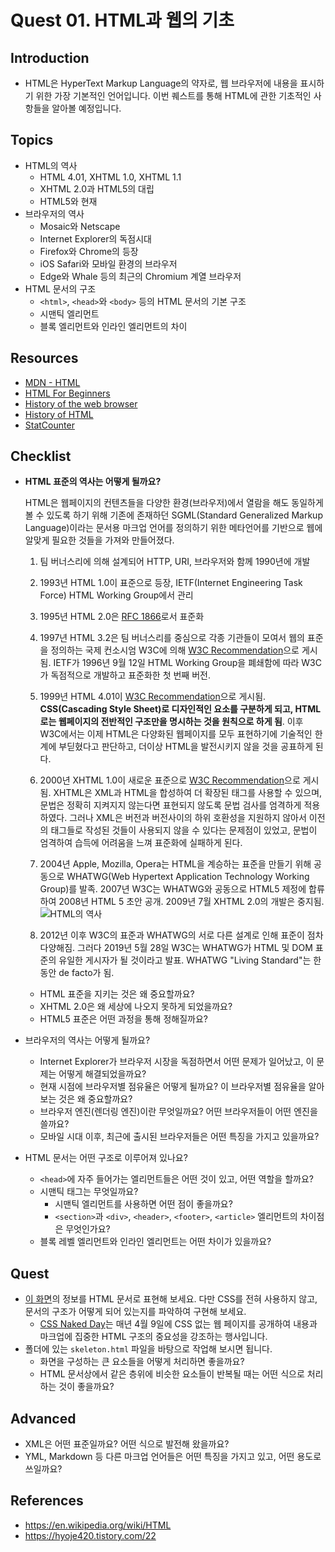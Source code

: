 # Quest 01. HTML과 웹의 기초

## Introduction

- HTML은 HyperText Markup Language의 약자로, 웹 브라우저에 내용을 표시하기 위한 가장 기본적인 언어입니다. 이번 퀘스트를 통해 HTML에 관한 기초적인 사항들을 알아볼 예정입니다.

## Topics

- HTML의 역사
  - HTML 4.01, XHTML 1.0, XHTML 1.1
  - XHTML 2.0과 HTML5의 대립
  - HTML5와 현재
- 브라우저의 역사
  - Mosaic와 Netscape
  - Internet Explorer의 독점시대
  - Firefox와 Chrome의 등장
  - iOS Safari와 모바일 환경의 브라우저
  - Edge와 Whale 등의 최근의 Chromium 계열 브라우저
- HTML 문서의 구조
  - `<html>`, `<head>`와 `<body>` 등의 HTML 문서의 기본 구조
  - 시맨틱 엘리먼트
  - 블록 엘리먼트와 인라인 엘리먼트의 차이

## Resources

- [MDN - HTML](https://developer.mozilla.org/ko/docs/Web/HTML)
- [HTML For Beginners](https://html.com/)
- [History of the web browser](https://en.wikipedia.org/wiki/History_of_the_web_browser)
- [History of HTML](https://en.wikipedia.org/wiki/HTML)
- [StatCounter](https://gs.statcounter.com/)

## Checklist

- **HTML 표준의 역사는 어떻게 될까요?**

  HTML은 웹페이지의 컨텐츠들을 다양한 환경(브라우저)에서 열람을 해도 동일하게 볼 수 있도록 하기 위해 기존에 존재하던 SGML(Standard Generalized Markup Language)이라는 문서용 마크업 언어를 정의하기 위한 메타언어를 기반으로 웹에 알맞게 필요한 것들을 가져와 만들어졌다.

  1. 팀 버너스리에 의해 설계되어 HTTP, URI, 브라우저와 함께 1990년에 개발

  2. 1993년 HTML 1.0이 표준으로 등장, IETF(Internet Engineering Task Force) HTML Working Group에서 관리

  3. 1995년 HTML 2.0은 [RFC 1866](https://datatracker.ietf.org/doc/html/rfc1866)로서 표준화

  4. 1997년 HTML 3.2은 팀 버너스리를 중심으로 각종 기관들이 모여서 웹의 표준을 정의하는 국제 컨소시엄 W3C에 의해 [W3C Recommendation](https://www.w3.org/TR/2018/SPSD-html32-20180315/)으로 게시됨. IETF가 1996년 9월 12일 HTML Working Group을 폐쇄함에 따라 W3C가 독점적으로 개발하고 표준화한 첫 번째 버전.

  5. 1999년 HTML 4.01이 [W3C Recommendation](https://www.w3.org/TR/html401/)으로 게시됨. **CSS(Cascading Style Sheet)로 디자인적인 요소를 구분하게 되고, HTML로는 웹페이지의 전반적인 구조만을 명시하는 것을 원칙으로 하게 됨**. 이후 W3C에서는 이제 HTML은 다양화된 웹페이지를 모두 표현하기에 기술적인 한계에 부딛혔다고 판단하고, 더이상 HTML을 발전시키지 않을 것을 공표하게 된다.

  6. 2000년 XHTML 1.0이 새로운 표준으로 [W3C Recommendation](https://www.w3.org/TR/xhtml1/)으로 게시됨. XHTML은 XML과 HTML을 합성하여 더 확장된 태그를 사용할 수 있으며, 문법은 정확히 지켜지지 않는다면 표현되지 않도록 문법 검사를 엄격하게 적용하였다. 그러나 XML은 버전과 버전사이의 하위 호환성을 지원하지 않아서 이전의 태그들로 작성된 것들이 사용되지 않을 수 있다는 문제점이 있었고, 문법이 엄격하여 습득에 어려움을 느껴 표준화에 실패하게 된다.

  7. 2004년 Apple, Mozilla, Opera는 HTML을 계승하는 표준을 만들기 위해 공동으로 WHATWG(Web Hypertext Application Technology Working Group)를 발족. 2007년 W3C는 WHATWG와 공동으로 HTML5 제정에 합류하여 2008년 HTML 5 초안 공개. 2009년 7월 XHTML 2.0의 개발은 중지됨. ![HTML의 역사](https://t1.daumcdn.net/cfile/tistory/120BBC3D50B2419637)

  8. 2012년 이후 W3C의 표준과 WHATWG의 서로 다른 설계로 인해 표준이 점차 다양해짐. 그러다 2019년 5월 28일 W3C는 WHATWG가 HTML 및 DOM 표준의 유일한 게시자가 될 것이라고 발표. WHATWG "Living Standard"는 한동안 de facto가 됨.

  - HTML 표준을 지키는 것은 왜 중요할까요?
  - XHTML 2.0은 왜 세상에 나오지 못하게 되었을까요?
  - HTML5 표준은 어떤 과정을 통해 정해질까요?

- 브라우저의 역사는 어떻게 될까요?
  - Internet Explorer가 브라우저 시장을 독점하면서 어떤 문제가 일어났고, 이 문제는 어떻게 해결되었을까요?
  - 현재 시점에 브라우저별 점유율은 어떻게 될까요? 이 브라우저별 점유율을 알아보는 것은 왜 중요할까요?
  - 브라우저 엔진(렌더링 엔진)이란 무엇일까요? 어떤 브라우저들이 어떤 엔진을 쓸까요?
  - 모바일 시대 이후, 최근에 출시된 브라우저들은 어떤 특징을 가지고 있을까요?
- HTML 문서는 어떤 구조로 이루어져 있나요?
  - `<head>`에 자주 들어가는 엘리먼트들은 어떤 것이 있고, 어떤 역할을 할까요?
  - 시맨틱 태그는 무엇일까요?
    - 시맨틱 엘리먼트를 사용하면 어떤 점이 좋을까요?
    - `<section>`과 `<div>`, `<header>`, `<footer>`, `<article>` 엘리먼트의 차이점은 무엇인가요?
  - 블록 레벨 엘리먼트와 인라인 엘리먼트는 어떤 차이가 있을까요?

## Quest

- [이 화면](screen.png)의 정보를 HTML 문서로 표현해 보세요. 다만 CSS를 전혀 사용하지 않고, 문서의 구조가 어떻게 되어 있는지를 파악하여 구현해 보세요.
  - [CSS Naked Day](https://css-naked-day.github.io/)는 매년 4월 9일에 CSS 없는 웹 페이지를 공개하여 내용과 마크업에 집중한 HTML 구조의 중요성을 강조하는 행사입니다.
- 폴더에 있는 `skeleton.html` 파일을 바탕으로 작업해 보시면 됩니다.
  - 화면을 구성하는 큰 요소들을 어떻게 처리하면 좋을까요?
  - HTML 문서상에서 같은 층위에 비슷한 요소들이 반복될 때는 어떤 식으로 처리하는 것이 좋을까요?

## Advanced

- XML은 어떤 표준일까요? 어떤 식으로 발전해 왔을까요?
- YML, Markdown 등 다른 마크업 언어들은 어떤 특징을 가지고 있고, 어떤 용도로 쓰일까요?

## References

- https://en.wikipedia.org/wiki/HTML
- https://hyoje420.tistory.com/22
